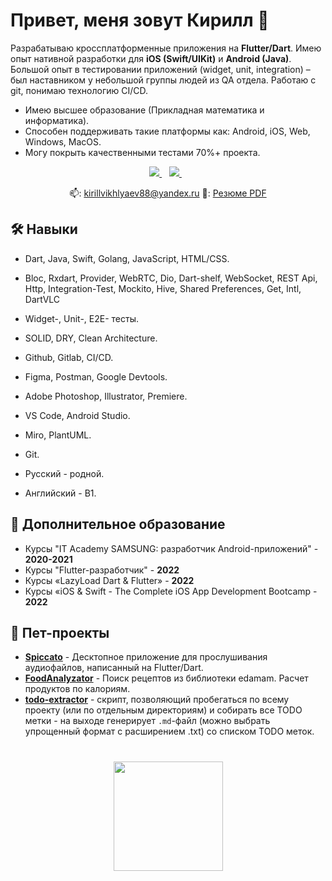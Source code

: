 # Привет, меня зовут Кирилл 🌌

Разрабатываю кроссплатформенные приложения на **Flutter/Dart**. Имею опыт нативной разработки для **iOS (Swift/UIKit)** и **Android (Java)**. Большой опыт в тестировании приложений (widget, unit, integration) – был наставником у небольшой группы людей из QA отдела. Работаю с git, понимаю технологию CI/CD.

- Имею высшее образование (Прикладная математика и информатика).
- Способен поддерживать такие платформы как: Android, iOS, Web, Windows, MacOS.
- Могу покрыть качественными тестами 70%+ проекта.

<p align='center'>
   <a href="https://t.me/kirillvikhlyaev" target="_blank">
    <img src="https://img.shields.io/badge/Telegram-2CA5E0?style=for-the-badge&logo=telegram&logoColor=white" />        
  </a>&nbsp;&nbsp;
  <a href="https://wa.me/89374875007?text=%D0%9F%D1%80%D0%B8%D0%B2%D0%B5%D1%82!" target="_blank">
    <img src="https://img.shields.io/badge/WhatsApp-25D366?style=for-the-badge&logo=whatsapp&logoColor=white" />
  </a>&nbsp;&nbsp;
 <p align='center'>
  📫: <a href='mailto:kirillvikhlyaev88@yandex.ru'>kirillvikhlyaev88@yandex.ru</a>
  📰: <a href="https://disk.yandex.ru/i/B-jNkQOvT6bx6w">Резюме PDF</a>
</p>

## 🛠️ Навыки

- Dart, Java, Swift, Golang, JavaScript, HTML/CSS.
- Bloc, Rxdart, Provider, WebRTC, Dio, Dart-shelf, WebSocket, REST Api, Http, Integration-Test, Mockito, Hive, Shared Preferences, Get, Intl, DartVLC
- Widget-, Unit-, E2E- тесты.
- SOLID, DRY, Clean Architecture.
- Github, Gitlab, CI/CD.
- Figma, Postman, Google Devtools.
- Adobe Photoshop, Illustrator, Premiere.
- VS Code, Android Studio.
- Miro, PlantUML.
- Git.


- Русский - родной.
- Английский - B1.

## 🧙 Дополнительное образование

- Курсы "IT Academy SAMSUNG: разработчик Android-приложений" - **2020-2021**
- Курсы "Flutter-разработчик" - **2022**
- Курсы «LazyLoad Dart & Flutter» - **2022**
- Курсы «iOS & Swift - The Complete iOS App Development Bootcamp - **2022**


## 🌱 Пет-проекты

- **[Spiccato](https://github.com/kirillvikhlyaev/spiccato)** - Десктопное приложение для прослушивания аудиофайлов, написанный на Flutter/Dart.
- **[FoodAnalyzator](https://github.com/kirillvikhlyaev/FoodAnalyzator)** - Поиск рецептов из библиотеки edamam. Расчет продуктов по калориям.
- **[todo-extractor](https://github.com/kirillvikhlyaev/todo_extractor)** - скрипт, позволяющий пробегаться по всему проекту (или по отдельным директориям) и собирать все TODO метки - на выходе генерирует `.md`-файл (можно выбрать упрощенный формат с расширением .txt) со списком TODO меток.

<div align="center" style="margin: 40px 0">
   <a href="https://github.com/kirillvikhlyaev/github-profile-views-counter">
       <img width="175px" src="https://komarev.com/ghpvc/?username=kirillvikhlyaev&style=flat-square">
   </a>
</div>
